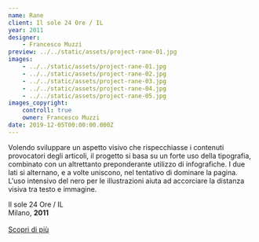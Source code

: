```yaml
---
name: Rane
client: Il sole 24 Ore / IL
year: 2011
designer:
    - Francesco Muzzi
preview: ../../static/assets/project-rane-01.jpg
images:
    - ../../static/assets/project-rane-01.jpg
    - ../../static/assets/project-rane-02.jpg
    - ../../static/assets/project-rane-03.jpg
    - ../../static/assets/project-rane-04.jpg
    - ../../static/assets/project-rane-05.jpg
images_copyright:
    controll: true
    owner: Francesco Muzzi
date: 2019-12-05T00:00:00.000Z
---
```


Volendo sviluppare un aspetto visivo che rispecchiasse i contenuti provocatori degli articoli, il progetto si basa su un forte uso della tipografia, combinato con un altrettanto preponderante utilizzo di infografiche. I due lati si alternano, e a volte uniscono, nel tentativo di dominare la pagina. L'uso intensivo del nero per le illustrazioni aiuta ad accorciare la distanza visiva tra testo e immagine.

Il sole 24 Ore / IL  
Milano, **2011**<br><br>
[Scopri di più](https://www.behance.net/gallery/4282199/RANE)
